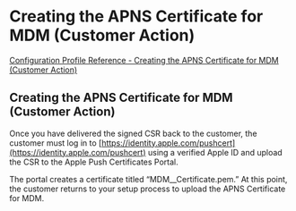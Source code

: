 # Creating the APNS Certificate for MDM (Customer Action)

 [Configuration Profile Reference - Creating the APNS Certificate for MDM (Customer Action)](https://developer.apple.com/library/content/documentation/Miscellaneous/Reference/MobileDeviceManagementProtocolRef/7-MDMVendorCSRSigningOverview/MDMVendorCSRSigningOverview.html#//apple_ref/doc/uid/TP40017387-CH6-SW10)  
  

## Creating the APNS Certificate for MDM (Customer Action)
  

Once you have delivered the signed CSR back to the customer, the customer must log in to [https://identity.apple.com/pushcert](https://identity.apple.com/pushcert) using a verified Apple ID and upload the CSR to the Apple Push Certificates Portal.  

The portal creates a certificate titled “MDM_*<VendorName>*_Certificate.pem.” At this point, the customer returns to your setup process to upload the APNS Certificate for MDM.